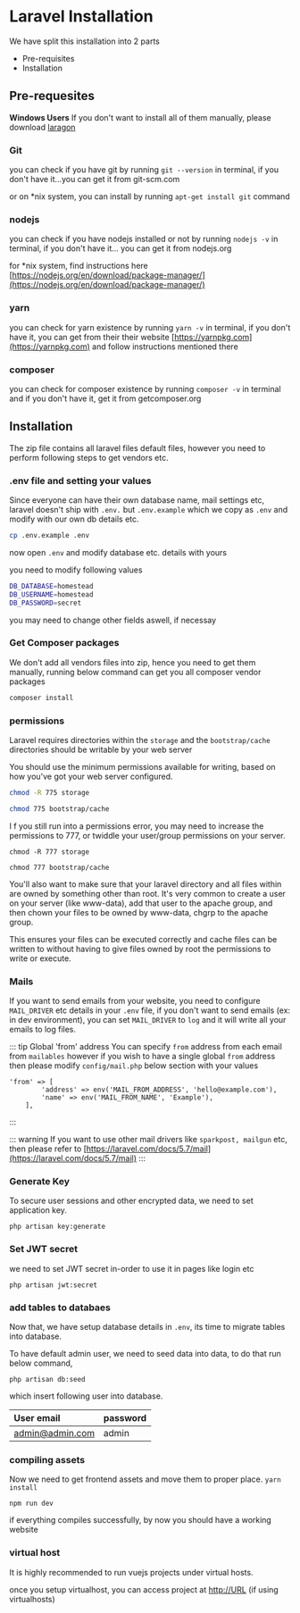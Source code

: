 # Laravel Installation

We have split this installation into 2 parts

* Pre-requisites
* Installation

## Pre-requesites

**Windows Users** If you don't want to install all of them manually, please download [laragon](https://laragon.org/)

### Git

you can check if you have git by running `git --version` in terminal, if you don't have it...you can get it from git-scm.com

or on \*nix system, you can install by running `apt-get install git` command

### nodejs

you can check if you have nodejs installed or not by running `nodejs -v` in terminal, if you don't have it... you can get it from nodejs.org

for \*nix system, find instructions here [https://nodejs.org/en/download/package-manager/](https://nodejs.org/en/download/package-manager/)

### yarn

you can check for yarn existence by running `yarn -v` in terminal, if you don't have it, you can get from their their website [https://yarnpkg.com](https://yarnpkg.com) and follow instructions mentioned there

### composer

you can check for composer existence by running `composer -v` in terminal and if you don't have it, get it from getcomposer.org

## Installation

The zip file contains all laravel files default files, however you need to perform following steps to get vendors etc.

### .env file and setting your values

Since everyone can have their own database name, mail settings etc, laravel doesn't ship with `.env.` but `.env.example` which we copy as `.env` and modify with our own db details etc.

```bash
cp .env.example .env
```

now open `.env` and modify database etc. details with yours

you need to modify following values

```bash
DB_DATABASE=homestead
DB_USERNAME=homestead
DB_PASSWORD=secret
```

you may need to change other fields aswell, if necessay

### Get Composer packages

We don't add all vendors files into zip, hence you need to get them manually, running below command can get you all composer vendor packages

```php
composer install
```

### permissions

Laravel requires directories within the `storage` and the `bootstrap/cache` directories should be writable by your web server

You should use the minimum permissions available for writing, based on how you've got your web server configured.

```bash
chmod -R 775 storage

chmod 775 bootstrap/cache
```

I f you still run into a permissions error, you may need to increase the permissions to 777, or twiddle your user/group permissions on your server.

```text
chmod -R 777 storage

chmod 777 bootstrap/cache
```

You'll also want to make sure that your laravel directory and all files within are owned by something other than root. It's very common to create a user on your server \(like www-data\), add that user to the apache group, and then chown your files to be owned by www-data, chgrp to the apache group.

This ensures your files can be executed correctly and cache files can be written to without having to give files owned by root the permissions to write or execute.

### Mails

If you want to send emails from your website, you need to configure `MAIL_DRIVER` etc details in your `.env` file, if you don't want to send emails \(ex: in dev environment\), you can set `MAIL_DRIVER` to `log` and it will write all your emails to log files.

::: tip Global 'from' address You can specify `from` address from each email from `mailables` however if you wish to have a single global `from` address then please modify `config/mail.php` below section with your values

```text
'from' => [
        'address' => env('MAIL_FROM_ADDRESS', 'hello@example.com'),
        'name' => env('MAIL_FROM_NAME', 'Example'),
    ],
```

:::

::: warning If you want to use other mail drivers like `sparkpost, mailgun` etc, then please refer to [https://laravel.com/docs/5.7/mail](https://laravel.com/docs/5.7/mail) :::

### Generate Key

To secure user sessions and other encrypted data, we need to set application key.

```text
php artisan key:generate
```

### Set JWT secret

we need to set JWT secret in-order to use it in pages like login etc

```text
php artisan jwt:secret
```

### add tables to databaes

Now that, we have setup database details in `.env`, its time to migrate tables into database.

To have default admin user, we need to seed data into data, to do that run below command,

```text
php artisan db:seed
```

which insert following user into database.

| User email | password |
| :--- | :--- |
| admin@admin.com | admin |

### compiling assets

Now we need to get frontend assets and move them to proper place. `yarn install`

`npm run dev`

if everything compiles successfully, by now you should have a working website

### virtual host

It is highly recommended to run vuejs projects under virtual hosts.

once you setup virtualhost, you can access project at [http://URL](http://URL) \(if using virtualhosts\)

